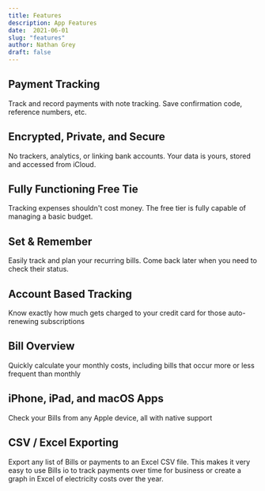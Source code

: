 ```yaml
---
title: Features
description: App Features
date:  2021-06-01
slug: "features"
author: Nathan Grey
draft: false
---
```


## Payment Tracking

Track and record payments with note tracking. Save confirmation code, reference numbers, etc.

## Encrypted, Private, and Secure

No trackers, analytics, or linking bank accounts. Your data is yours, stored and accessed from iCloud.

## Fully Functioning Free Tie

Tracking expenses shouldn't cost money. The free tier is fully capable of managing a basic budget.

## Set & Remember

Easily track and plan your recurring bills. Come back later when you need to check their status.

## Account Based Tracking

Know exactly how much gets charged to your credit card for those auto-renewing subscriptions

## Bill Overview

Quickly calculate your monthly costs, including bills that occur more or less frequent than monthly

## iPhone, iPad, and macOS Apps

Check your Bills from any Apple device, all with native support

## CSV / Excel Exporting

Export any list of Bills or payments to an Excel CSV file. This makes it very easy to use Bills io to track payments over time for business or create a graph in Excel of electricity costs over the year.